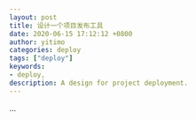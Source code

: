 ```yaml
---
layout: post
title: 设计一个项目发布工具
date: 2020-06-15 17:12:12 +0800
author: yitimo
categories: deploy
tags: ["deploy"]
keywords:
- deploy,
description: A design for project deployment.
---
```


...
